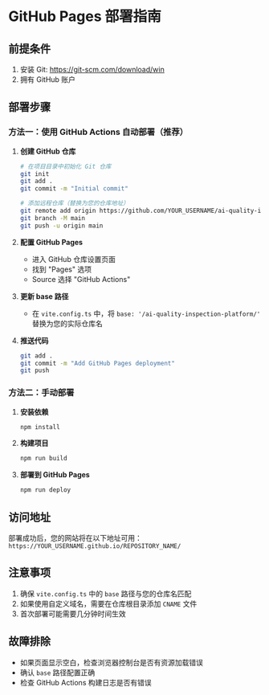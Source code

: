 # GitHub Pages 部署指南

## 前提条件
1. 安装 Git: https://git-scm.com/download/win
2. 拥有 GitHub 账户

## 部署步骤

### 方法一：使用 GitHub Actions 自动部署（推荐）

1. **创建 GitHub 仓库**
   ```bash
   # 在项目目录中初始化 Git 仓库
   git init
   git add .
   git commit -m "Initial commit"
   
   # 添加远程仓库（替换为您的仓库地址）
   git remote add origin https://github.com/YOUR_USERNAME/ai-quality-inspection-platform.git
   git branch -M main
   git push -u origin main
   ```

2. **配置 GitHub Pages**
   - 进入 GitHub 仓库设置页面
   - 找到 "Pages" 选项
   - Source 选择 "GitHub Actions"

3. **更新 base 路径**
   - 在 `vite.config.ts` 中，将 `base: '/ai-quality-inspection-platform/'` 替换为您的实际仓库名

4. **推送代码**
   ```bash
   git add .
   git commit -m "Add GitHub Pages deployment"
   git push
   ```

### 方法二：手动部署

1. **安装依赖**
   ```bash
   npm install
   ```

2. **构建项目**
   ```bash
   npm run build
   ```

3. **部署到 GitHub Pages**
   ```bash
   npm run deploy
   ```

## 访问地址
部署成功后，您的网站将在以下地址可用：
`https://YOUR_USERNAME.github.io/REPOSITORY_NAME/`

## 注意事项
1. 确保 `vite.config.ts` 中的 `base` 路径与您的仓库名匹配
2. 如果使用自定义域名，需要在仓库根目录添加 `CNAME` 文件
3. 首次部署可能需要几分钟时间生效

## 故障排除
- 如果页面显示空白，检查浏览器控制台是否有资源加载错误
- 确认 `base` 路径配置正确
- 检查 GitHub Actions 构建日志是否有错误